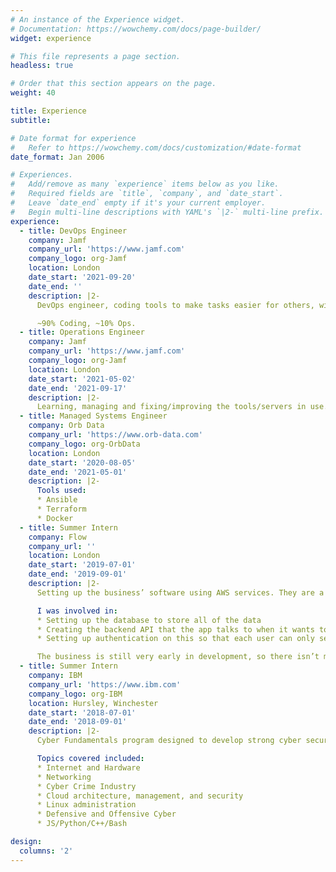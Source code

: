 ```yaml
---
# An instance of the Experience widget.
# Documentation: https://wowchemy.com/docs/page-builder/
widget: experience

# This file represents a page section.
headless: true

# Order that this section appears on the page.
weight: 40

title: Experience
subtitle:

# Date format for experience
#   Refer to https://wowchemy.com/docs/customization/#date-format
date_format: Jan 2006

# Experiences.
#   Add/remove as many `experience` items below as you like.
#   Required fields are `title`, `company`, and `date_start`.
#   Leave `date_end` empty if it's your current employer.
#   Begin multi-line descriptions with YAML's `|2-` multi-line prefix.
experience:
  - title: DevOps Engineer
    company: Jamf
    company_url: 'https://www.jamf.com'
    company_logo: org-Jamf
    location: London
    date_start: '2021-09-20'
    date_end: ''
    description: |2-
      DevOps engineer, coding tools to make tasks easier for others, with a bit of managing what my team deploys, how we deploy it, updating it and making sure that it’s working as expected. e.g. developed a tool in Python to generate reports with data from various DB's for our Customers and setup scaling of these Python jobs with Celery workers.

      ~90% Coding, ~10% Ops.
  - title: Operations Engineer
    company: Jamf
    company_url: 'https://www.jamf.com'
    company_logo: org-Jamf
    location: London
    date_start: '2021-05-02'
    date_end: '2021-09-17'
    description: |2-
      Learning, managing and fixing/improving the tools/servers in use. Involved bits of Kubernetes, Terraform, Puppet and much more...
  - title: Managed Systems Engineer
    company: Orb Data
    company_url: 'https://www.orb-data.com'
    company_logo: org-OrbData
    location: London
    date_start: '2020-08-05'
    date_end: '2021-05-01'
    description: |2-
      Tools used:
      * Ansible
      * Terraform
      * Docker
  - title: Summer Intern
    company: Flow
    company_url: ''
    location: London
    date_start: '2019-07-01'
    date_end: '2019-09-01'
    description: |2-
      Setting up the business’ software using AWS services. They are a new company, aiming to provide sensors to companies along with a free app that anyone could download so that they can see whether a place that is subscribed to Flow is busy, in real time.

      I was involved in:
      * Setting up the database to store all of the data
      * Creating the backend API that the app talks to when it wants to retrieve data
      * Setting up authentication on this so that each user can only see and edit what they need to.

      The business is still very early in development, so there isn’t much publicly available about this company.
  - title: Summer Intern
    company: IBM
    company_url: 'https://www.ibm.com'
    company_logo: org-IBM
    location: Hursley, Winchester
    date_start: '2018-07-01'
    date_end: '2018-09-01'
    description: |2-
      Cyber Fundamentals program designed to develop strong cyber security related skills and experience. Included working with a company in the energy industry to develop a phishing solution.

      Topics covered included:
      * Internet and Hardware
      * Networking
      * Cyber Crime Industry
      * Cloud architecture, management, and security
      * Linux administration
      * Defensive and Offensive Cyber
      * JS/Python/C++/Bash

design:
  columns: '2'
---
```

